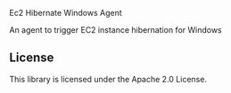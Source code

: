 Ec2 Hibernate Windows Agent

An agent to trigger EC2 instance hibernation for Windows

## License

This library is licensed under the Apache 2.0 License. 
